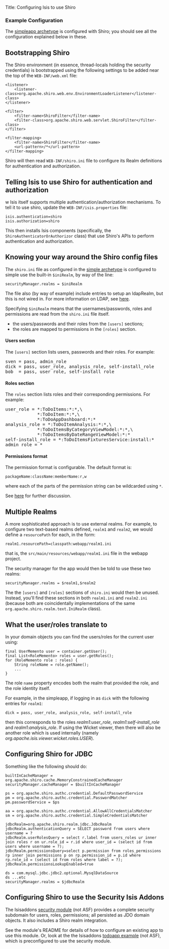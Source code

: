 Title: Configuring Isis to use Shiro

[//]: # (content copied to _user-guide_security_configuring-shiro)


### Example Configuration

The [simpleapp archetype](../../../intro/getting-started/simpleapp-archetype.html) is configured with Shiro; you should see all the configuration explained below in these.


## Bootstrapping Shiro

The Shiro environment (in essence, thread-locals holding the security credentials) is bootstrapped using the following settings to be added near the top of the `WEB-INF/web.xml` file:

    <listener>
        <listener-class>org.apache.shiro.web.env.EnvironmentLoaderListener</listener-class>
    </listener>
    
    <filter>
        <filter-name>ShiroFilter</filter-name>
        <filter-class>org.apache.shiro.web.servlet.ShiroFilter</filter-class>
    </filter>
    
    <filter-mapping>
        <filter-name>ShiroFilter</filter-name>
        <url-pattern>/*</url-pattern>
    </filter-mapping>

Shiro will then read `WEB-INF/shiro.ini` file to configure its Realm definitions for authentication and authorization.


## Telling Isis to use Shiro for authentication and authorization
w
Isis itself supports multiple authentication/authorization mechanisms.  To tell it to use shiro, update the `WEB-INF/isis.properties` file:

    isis.authentication=shiro
    isis.authorization=shiro


This then installs Isis components (specifically, the `ShiroAuthenticatorOrAuthorizor` class) that use Shiro's APIs to perform authentication and authorization.


## Knowing your way around the Shiro config files

The `shiro.ini` file as configured in the [simple archetype](../../../intro/getting-started/simple-archetype.html) is configured to simple use the built-in `$iniRealm`, by way of the line:

    securityManager.realms = $iniRealm

The file also (by way of example) include entries to setup an ldapRealm, but this is not wired in.  For more information on LDAP, see [here](./using-ldap.html).

Specifying `$iniRealm` means that the usernames/passwords, roles and permissions are read from the `shiro.ini` file itself.

* the users/passwords and their roles from the `[users]` sections;  
* the roles are mapped to permissions in the `[roles]` section.

#### Users section

The `[users]` section lists users, passwords and their roles.  For example:

<pre>
sven = pass, admin_role
dick = pass, user_role, analysis_role, self-install_role
bob  = pass, user_role, self-install_role
</pre>

#### Roles section

The `roles` section lists roles and their corresponding permissions.  For example:

<pre>
user_role = *:ToDoItems:*:*,\
            *:ToDoItem:*:*,\
            *:ToDoAppDashboard:*:*
analysis_role = *:ToDoItemAnalysis:*:*,\
            *:ToDoItemsByCategoryViewModel:*:*,\
            *:ToDoItemsByDateRangeViewModel:*:*
self-install_role = *:ToDoItemsFixturesService:install:*
admin_role = *
</pre>

#### Permissions format

The permission format is configurable.  The default format is:

    packageName:className:memberName:r,w

where each of the parts of the permission string can be wildcarded using `*`.

See [here](./format-of-permissions.html) for further discussion.

## Multiple Realms

A more sophisticated approach is to use external realms.  For example, to configure two text-based realms defined, `realm1` and `realm2`, we would define a `resourcePath` for each, in the form:

    realm1.resourcePath=classpath:webapp/realm1.ini

that is, the `src/main/resources/webapp/realm1.ini` file in the webapp project.

The security manager for the app would then be told to use these two realms:

    securityManager.realms = $realm1,$realm2

The the `[users]` and `[roles]` sections of `shiro.ini` would then be unused.  Instead, you'll find these sections in both `realm1.ini` and `realm2.ini` (because both are coincidentally implementations of the same `org.apache.shiro.realm.text.IniRealm` class).

## What the user/roles translate to

In your domain objects you can find the users/roles for the current user using:

    final UserMemento user = container.getUser();
    final List<RoleMemento> roles = user.getRoles();
    for (RoleMemento role : roles) {
        String roleName = role.getName();
        ...
    }

The role `name` property encodes both the realm that provided the role, and the role identity itself.

For example, in the simpleapp, if logging in as `dick` with the following entries for `realm1`:

    dick = pass, user_role, analysis_role, self-install_role

then this corresponds to the roles *realm1:user_role*, *realm1:self-install_role* and *realm1:analysis_role*.  If using the Wicket viewer, then there will also be another role which is used internally (namely *org.apache.isis.viewer.wicket.roles.USER*).

## Configuring Shiro for JDBC

Something like the following should do:

    builtInCacheManager = org.apache.shiro.cache.MemoryConstrainedCacheManager
    securityManager.cacheManager = $builtInCacheManager

    ps = org.apache.shiro.authc.credential.DefaultPasswordService
    pm = org.apache.shiro.authc.credential.PasswordMatcher
    pm.passwordService = $ps

    aa = org.apache.shiro.authc.credential.AllowAllCredentialsMatcher
    sm = org.apache.shiro.authc.credential.SimpleCredentialsMatcher

    jdbcRealm=org.apache.shiro.realm.jdbc.JdbcRealm
    jdbcRealm.authenticationQuery = SELECT password from users where username = ?
    jdbcRealm.userRolesQuery = select r.label from users_roles ur inner join roles r on ur.role_id = r.id where user_id = (select id from users where username = ?);
    jdbcRealm.permissionsQuery=select p.permission from roles_permissions rp inner join permissions p on rp.permission_id = p.id where rp.role_id = (select id from roles where label = ?);
    jdbcRealm.permissionsLookupEnabled=true

    ds = com.mysql.jdbc.jdbc2.optional.MysqlDataSource
    ds ...etc
    securityManager.realms = $jdbcRealm

## Configuring Shiro to use the Security Isis Addons

The Isisaddons [security module](https://github.com/isisaddons/isis-module-security) (not ASF) provides a complete
security subdomain for users, roles, permissions; all persisted as JDO domain objects.  It also includes a Shiro realm
integration.

See the module's README for details of how to configure an existing app to use this module.  Or, look at the the
Isisaddons [todoapp example](https://github.com/isisaddons/isis-app-todoapp) (not ASF), which is preconfigured to use
the security module.
